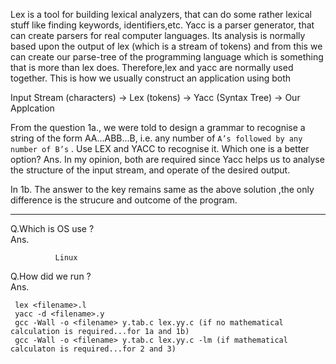 Lex is a tool for building lexical analyzers, that can do some rather lexical stuff like finding keywords, identifiers,etc. Yacc is a parser generator, that can create parsers for real computer languages. Its analysis is normally based upon the output of lex (which is a stream of tokens) and from this we can create our parse-tree of the programming language which is something that is more than lex does.
Therefore,lex and yacc are normally used together. This is how we usually construct an application using both

Input Stream (characters) -> Lex (tokens) -> Yacc (Syntax Tree) -> Our Applcation

From the question 1a., we were told to design a grammar to recognise a string of the form AA...ABB...B, i.e. any number of
`A’s followed by any number of B’s` . Use LEX and YACC to recognise it. Which one is
a better option?
Ans. In my opinion, both are required since Yacc helps us to analyse the structure of the input stream, and operate of the desired output.

In 1b. The answer to the key remains same as the above solution ,the only difference is the strucure and outcome of the program.

---------------------------------------------------------------------------------------------

Q.Which is OS use ? <br/>
Ans.
    
              Linux
 
Q.How did we run ? <br/>
Ans.   

     lex <filename>.l
     yacc -d <filename>.y
     gcc -Wall -o <filename> y.tab.c lex.yy.c (if no mathematical calculation is required...for 1a and 1b)
     gcc -Wall -o <filename> y.tab.c lex.yy.c -lm (if mathematical calculaton is required...for 2 and 3)
 

